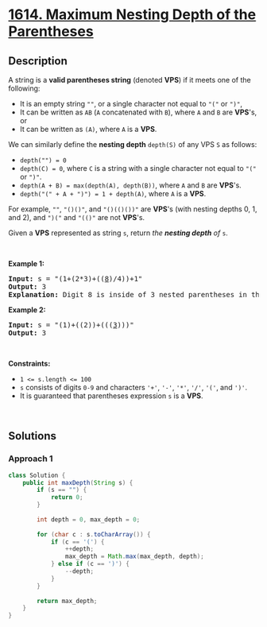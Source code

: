 # [1614. Maximum Nesting Depth of the Parentheses](https://leetcode.com/problems/maximum-nesting-depth-of-the-parentheses)

## Description

<p>A string is a <strong>valid parentheses string</strong> (denoted <strong>VPS</strong>) if it meets one of the following:</p>

<ul>
    <li>It is an empty string <code>&quot;&quot;</code>, or a single character not equal to <code>&quot;(&quot;</code> or <code>&quot;)&quot;</code>,</li>
    <li>It can be written as <code>AB</code> (<code>A</code> concatenated with <code>B</code>), where <code>A</code> and <code>B</code> are <strong>VPS</strong>&#39;s, or</li>
    <li>It can be written as <code>(A)</code>, where <code>A</code> is a <strong>VPS</strong>.</li>
</ul>

<p>We can similarly define the <strong>nesting depth</strong> <code>depth(S)</code> of any VPS <code>S</code> as follows:</p>

<ul>
    <li><code>depth(&quot;&quot;) = 0</code></li>
    <li><code>depth(C) = 0</code>, where <code>C</code> is a string with a single character not equal to <code>&quot;(&quot;</code> or <code>&quot;)&quot;</code>.</li>
    <li><code>depth(A + B) = max(depth(A), depth(B))</code>, where <code>A</code> and <code>B</code> are <strong>VPS</strong>&#39;s.</li>
    <li><code>depth(&quot;(&quot; + A + &quot;)&quot;) = 1 + depth(A)</code>, where <code>A</code> is a <strong>VPS</strong>.</li>
</ul>

<p>For example, <code>&quot;&quot;</code>, <code>&quot;()()&quot;</code>, and <code>&quot;()(()())&quot;</code> are <strong>VPS</strong>&#39;s (with nesting depths 0, 1, and 2), and <code>&quot;)(&quot;</code> and <code>&quot;(()&quot;</code> are not <strong>VPS</strong>&#39;s.</p>

<p>Given a <strong>VPS</strong> represented as string <code>s</code>, return <em>the <strong>nesting depth</strong> of </em><code>s</code>.</p>
<p>&nbsp;</p>

<p><strong class="example">Example 1:</strong></p>
<pre>
<strong>Input:</strong> s = &quot;(1+(2*3)+((<u>8</u>)/4))+1&quot;
<strong>Output:</strong> 3
<strong>Explanation:</strong> Digit 8 is inside of 3 nested parentheses in the string.
</pre>

<p><strong class="example">Example 2:</strong></p>
<pre>
<strong>Input:</strong> s = &quot;(1)+((2))+(((<u>3</u>)))&quot;
<strong>Output:</strong> 3
</pre>
<p>&nbsp;</p>

<p><strong>Constraints:</strong></p>
<ul>
    <li><code>1 &lt;= s.length &lt;= 100</code></li>
    <li><code>s</code> consists of digits <code>0-9</code> and characters <code>&#39;+&#39;</code>, <code>&#39;-&#39;</code>, <code>&#39;*&#39;</code>, <code>&#39;/&#39;</code>, <code>&#39;(&#39;</code>, and <code>&#39;)&#39;</code>.</li>
    <li>It is guaranteed that parentheses expression <code>s</code> is a <strong>VPS</strong>.</li>
</ul>
<p>&nbsp;</p>

## Solutions

### **Approach 1**

```java
class Solution {
    public int maxDepth(String s) {
        if (s == "") {
            return 0;
        }
        
        int depth = 0, max_depth = 0;
        
        for (char c : s.toCharArray()) {
            if (c == '(') {
                ++depth;
                max_depth = Math.max(max_depth, depth);
            } else if (c == ')') {
                --depth;
            }
        }
        
        return max_depth;
    }
}
```
